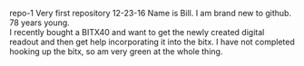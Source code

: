 repo-1
Very first repository 12-23-16
Name is Bill.  I am brand new to github.  78 years young.  
I recently bought a BITX40 and want to get the newly created digital readout
and then get help incorporating it into the bitx.  I have not completed hooking up
the bitx, so am very green at the whole thing.
